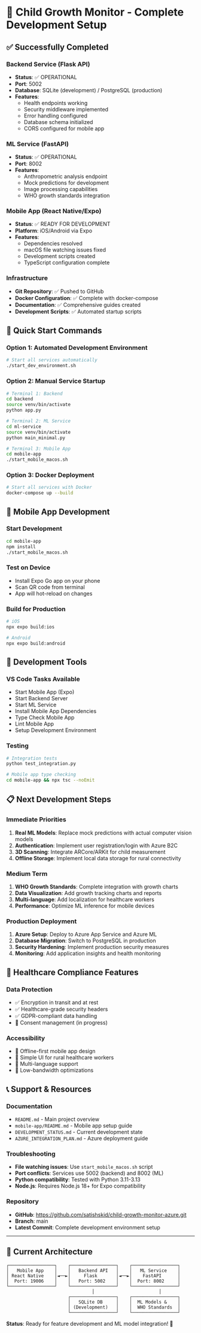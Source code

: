 # 🎉 Child Growth Monitor - Complete Development Setup

## ✅ Successfully Completed

### Backend Service (Flask API)
- **Status**: ✅ OPERATIONAL
- **Port**: 5002
- **Database**: SQLite (development) / PostgreSQL (production)
- **Features**:
  - Health endpoints working
  - Security middleware implemented
  - Error handling configured
  - Database schema initialized
  - CORS configured for mobile app

### ML Service (FastAPI)
- **Status**: ✅ OPERATIONAL  
- **Port**: 8002
- **Features**:
  - Anthropometric analysis endpoint
  - Mock predictions for development
  - Image processing capabilities
  - WHO growth standards integration

### Mobile App (React Native/Expo)
- **Status**: ✅ READY FOR DEVELOPMENT
- **Platform**: iOS/Android via Expo
- **Features**:
  - Dependencies resolved
  - macOS file watching issues fixed
  - Development scripts created
  - TypeScript configuration complete

### Infrastructure
- **Git Repository**: ✅ Pushed to GitHub
- **Docker Configuration**: ✅ Complete with docker-compose
- **Documentation**: ✅ Comprehensive guides created
- **Development Scripts**: ✅ Automated startup scripts

## 🚀 Quick Start Commands

### Option 1: Automated Development Environment
```bash
# Start all services automatically
./start_dev_environment.sh
```

### Option 2: Manual Service Startup
```bash
# Terminal 1: Backend
cd backend
source venv/bin/activate
python app.py

# Terminal 2: ML Service  
cd ml-service
source venv/bin/activate
python main_minimal.py

# Terminal 3: Mobile App
cd mobile-app
./start_mobile_macos.sh
```

### Option 3: Docker Deployment
```bash
# Start all services with Docker
docker-compose up --build
```

## 📱 Mobile App Development

### Start Development
```bash
cd mobile-app
npm install
./start_mobile_macos.sh
```

### Test on Device
- Install Expo Go app on your phone
- Scan QR code from terminal
- App will hot-reload on changes

### Build for Production
```bash
# iOS
npx expo build:ios

# Android  
npx expo build:android
```

## 🔧 Development Tools

### VS Code Tasks Available
- Start Mobile App (Expo)
- Start Backend Server
- Start ML Service
- Install Mobile App Dependencies
- Type Check Mobile App
- Lint Mobile App
- Setup Development Environment

### Testing
```bash
# Integration tests
python test_integration.py

# Mobile app type checking
cd mobile-app && npx tsc --noEmit
```

## 📋 Next Development Steps

### Immediate Priorities
1. **Real ML Models**: Replace mock predictions with actual computer vision models
2. **Authentication**: Implement user registration/login with Azure B2C
3. **3D Scanning**: Integrate ARCore/ARKit for child measurement
4. **Offline Storage**: Implement local data storage for rural connectivity

### Medium Term
1. **WHO Growth Standards**: Complete integration with growth charts
2. **Data Visualization**: Add growth tracking charts and reports  
3. **Multi-language**: Add localization for healthcare workers
4. **Performance**: Optimize ML inference for mobile devices

### Production Deployment
1. **Azure Setup**: Deploy to Azure App Service and Azure ML
2. **Database Migration**: Switch to PostgreSQL in production
3. **Security Hardening**: Implement production security measures
4. **Monitoring**: Add application insights and health monitoring

## 🏥 Healthcare Compliance Features

### Data Protection
- ✅ Encryption in transit and at rest
- ✅ Healthcare-grade security headers
- ✅ GDPR-compliant data handling
- 🔄 Consent management (in progress)

### Accessibility
- 🔄 Offline-first mobile app design
- 🔄 Simple UI for rural healthcare workers
- 🔄 Multi-language support
- 🔄 Low-bandwidth optimizations

## 📞 Support & Resources

### Documentation
- `README.md` - Main project overview
- `mobile-app/README.md` - Mobile app setup guide
- `DEVELOPMENT_STATUS.md` - Current development state
- `AZURE_INTEGRATION_PLAN.md` - Azure deployment guide

### Troubleshooting
- **File watching issues**: Use `start_mobile_macos.sh` script
- **Port conflicts**: Services use 5002 (backend) and 8002 (ML)
- **Python compatibility**: Tested with Python 3.11-3.13
- **Node.js**: Requires Node.js 18+ for Expo compatibility

### Repository
- **GitHub**: https://github.com/satishskid/child-growth-monitor-azure.git
- **Branch**: main
- **Latest Commit**: Complete development environment setup

---

## 🎯 Current Architecture

```
┌─────────────────┐    ┌─────────────────┐    ┌─────────────────┐
│   Mobile App    │    │   Backend API   │    │   ML Service    │
│ React Native    │◄──►│     Flask       │◄──►│    FastAPI      │
│  Port: 19006    │    │   Port: 5002    │    │  Port: 8002     │
└─────────────────┘    └─────────────────┘    └─────────────────┘
                                │                        │
                       ┌─────────────────┐    ┌─────────────────┐
                       │   SQLite DB     │    │  ML Models &    │
                       │ (Development)   │    │  WHO Standards  │
                       └─────────────────┘    └─────────────────┘
```

**Status**: Ready for feature development and ML model integration! 🚀
